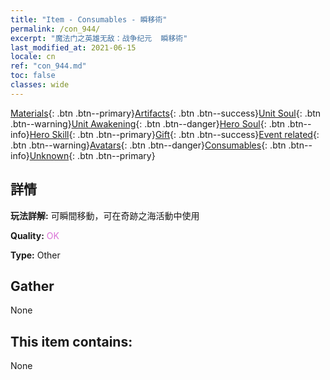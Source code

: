 ```yaml
---
title: "Item - Consumables - 瞬移術"
permalink: /con_944/
excerpt: "魔法门之英雄无敌：战争纪元  瞬移術"
last_modified_at: 2021-06-15
locale: cn
ref: "con_944.md"
toc: false
classes: wide
---
```

 [Materials](/ItemsCN/){: .btn .btn--primary}[Artifacts](/ItemsCN/Artifacts/){: .btn .btn--success}[Unit Soul](/ItemsCN/UnitSoul/){: .btn .btn--warning}[Unit Awakening](/ItemsCN/UnitAwakening/){: .btn .btn--danger}[Hero Soul](/ItemsCN/HeroSoul/){: .btn .btn--info}[Hero Skill](/ItemsCN/HeroSkill/){: .btn .btn--primary}[Gift](/ItemsCN/Gift/){: .btn .btn--success}[Event related](/ItemsCN/Events/){: .btn .btn--warning}[Avatars](/ItemsCN/Avatars/){: .btn .btn--danger}[Consumables](/ItemsCN/Consumables/){: .btn .btn--info}[Unknown](/ItemsCN/Unknown/){: .btn .btn--primary}

## 詳情
 **玩法詳解:** 可瞬間移動，可在奇跡之海活動中使用

 **Quality:** <span style="color: #DA70D6">OK</span>

 **Type:** Other

## Gather

  None

## This item contains:

  None

